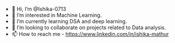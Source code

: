 - 👋 Hi, I’m @Ishika-0713
- 👀 I’m interested in Machine Learning.
- 🌱 I’m currently learning DSA and deep learning.
- 💞️ I’m looking to collaborate on projects related to Data analysis.
- 📫 How to reach me - https://www.linkedin.com/in/ishika-mathur

<!---
Ishika-0713/Ishika-0713 is a ✨ special ✨ repository because its `README.md` (this file) appears on your GitHub profile.
You can click the Preview link to take a look at your changes.
--->
